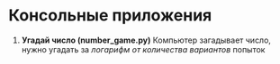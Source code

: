 # Консольные приложения

1. **Угадай число (number_game.py)**
    Компьютер загадывает число, нужно угадать за *логарифм от количества вариантов* попыток